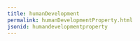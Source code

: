 ```yaml
---
title: humanDevelopment
permalink: humanDevelopmentProperty.html
jsonid: humandevelopmentproperty
---
```

